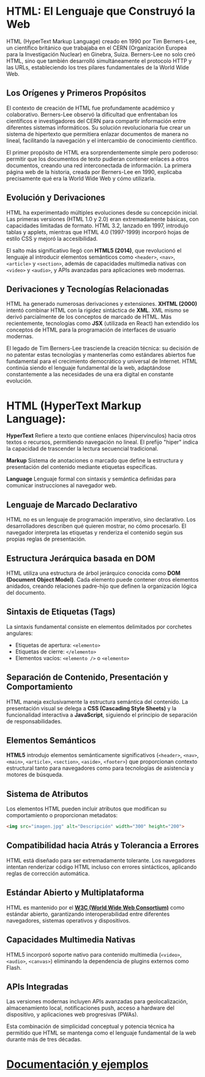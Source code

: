 # HTML: El Lenguaje que Construyó la Web
HTML (HyperText Markup Language) creado en 1990 por Tim Berners-Lee, un científico británico que trabajaba en el CERN (Organización Europea para la Investigación Nuclear) en Ginebra, Suiza. Berners-Lee no solo creó HTML, sino que también desarrolló simultáneamente el protocolo HTTP y las URLs, estableciendo los tres pilares fundamentales de la World Wide Web.

## Los Orígenes y Primeros Propósitos
El contexto de creación de HTML fue profundamente académico y colaborativo. Berners-Lee observó la dificultad que enfrentaban los científicos e investigadores del CERN para compartir información entre diferentes sistemas informáticos. Su solución revolucionaria fue crear un sistema de hipertexto que permitiera enlazar documentos de manera no lineal, facilitando la navegación y el intercambio de conocimiento científico.

El primer propósito de HTML era sorprendentemente simple pero poderoso: permitir que los documentos de texto pudieran contener enlaces a otros documentos, creando una red interconectada de información. La primera página web de la historia, creada por Berners-Lee en 1990, explicaba precisamente qué era la World Wide Web y cómo utilizarla.

## Evolución y Derivaciones
HTML ha experimentado múltiples evoluciones desde su concepción inicial. Las primeras versiones (HTML 1.0 y 2.0) eran extremadamente básicas, con capacidades limitadas de formato. HTML 3.2, lanzado en 1997, introdujo tablas y applets, mientras que HTML 4.0 (1997-1999) incorporó hojas de estilo CSS y mejoró la accesibilidad.

El salto más significativo llegó con **HTML5 (2014)**, que revolucionó el lenguaje al introducir elementos semánticos como `<header>`, `<nav>`, `<article>` y `<section>`, además de capacidades multimedia nativas con `<video>` y `<audio>`, y APIs avanzadas para aplicaciones web modernas.

## Derivaciones y Tecnologías Relacionadas
HTML ha generado numerosas derivaciones y extensiones. **XHTML (2000)** intentó combinar HTML con la rigidez sintáctica de **XML**. XML mismo se derivó parcialmente de los conceptos de marcado de HTML. Más recientemente, tecnologías como **JSX** (utilizada en React) han extendido los conceptos de HTML para la programación de interfaces de usuario modernas.

El legado de Tim Berners-Lee trasciende la creación técnica: su decisión de no patentar estas tecnologías y mantenerlas como estándares abiertos fue fundamental para el crecimiento democrático y universal de Internet. HTML continúa siendo el lenguaje fundamental de la web, adaptándose constantemente a las necesidades de una era digital en constante evolución.

# HTML (HyperText Markup Language):

**HyperText** Refiere a texto que contiene enlaces (hipervínculos) hacia otros textos o recursos, permitiendo navegación no lineal. El prefijo "hiper" indica la capacidad de trascender la lectura secuencial tradicional.

**Markup** Sistema de anotaciones o marcado que define la estructura y presentación del contenido mediante etiquetas específicas.

**Language** Lenguaje formal con sintaxis y semántica definidas para comunicar instrucciones al navegador web.

## Lenguaje de Marcado Declarativo
HTML no es un lenguaje de programación imperativo, sino declarativo. Los desarrolladores describen qué quieren mostrar, no cómo procesarlo. El navegador interpreta las etiquetas y renderiza el contenido según sus propias reglas de presentación.

## Estructura Jerárquica basada en DOM
HTML utiliza una estructura de árbol jerárquico conocida como **DOM (Document Object Model)**. Cada elemento puede contener otros elementos anidados, creando relaciones padre-hijo que definen la organización lógica del documento.

## Sintaxis de Etiquetas (Tags)
La sintaxis fundamental consiste en elementos delimitados por corchetes angulares:

- Etiquetas de apertura: `<elemento>`
- Etiquetas de cierre: `</elemento>`
- Elementos vacíos: `<elemento />` o `<elemento>`

## Separación de Contenido, Presentación y Comportamiento
HTML maneja exclusivamente la estructura semántica del contenido. La presentación visual se delega a **CSS (Cascading Style Sheets)** y la funcionalidad interactiva a **JavaScript**, siguiendo el principio de separación de responsabilidades.

## Elementos Semánticos
**HTML5** introdujo elementos semánticamente significativos (`<header>`, `<nav>`, `<main>`, `<article>`, `<section>`, `<aside>`, `<footer>`) que proporcionan contexto estructural tanto para navegadores como para tecnologías de asistencia y motores de búsqueda.

## Sistema de Atributos
Los elementos HTML pueden incluir atributos que modifican su comportamiento o proporcionan metadatos:

```html
<img src="imagen.jpg" alt="Descripción" width="300" height="200">
```

## Compatibilidad hacia Atrás y Tolerancia a Errores
HTML está diseñado para ser extremadamente tolerante. Los navegadores intentan renderizar código HTML incluso con errores sintácticos, aplicando reglas de corrección automática.

## Estándar Abierto y Multiplataforma
HTML es mantenido por el [**W3C (World Wide Web Consortium)**](https://www.w3.org/) como estándar abierto, garantizando interoperabilidad entre diferentes navegadores, sistemas operativos y dispositivos.

## Capacidades Multimedia Nativas
HTML5 incorporó soporte nativo para contenido multimedia (`<video>`, `<audio>`, `<canvas>`) eliminando la dependencia de plugins externos como Flash.

## APIs Integradas
Las versiones modernas incluyen APIs avanzadas para geolocalización, almacenamiento local, notificaciones push, acceso a hardware del dispositivo, y aplicaciones web progresivas (PWAs).

Esta combinación de simplicidad conceptual y potencia técnica ha permitido que HTML se mantenga como el lenguaje fundamental de la web durante más de tres décadas.

# [Documentación y ejemplos]()